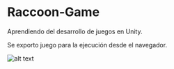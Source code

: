 # Raccoon-Game
Aprendiendo del desarrollo de juegos en Unity.

Se exporto juego para la ejecución desde el navegador.

![alt text](raccoonGIF.gif)
